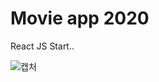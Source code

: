 # Movie app 2020

React JS Start..

![캡처](https://user-images.githubusercontent.com/52483468/80088813-f7abaa80-8597-11ea-8355-e53a7f04348d.JPG)
